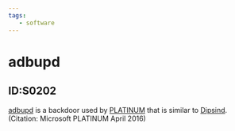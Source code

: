 ```yaml
---
tags:
   - software
---
```

# adbupd
## ID:S0202
[adbupd](software/S0202) is a backdoor used by [PLATINUM](groups/G0068) that is similar to [Dipsind](software/S0200). (Citation: Microsoft PLATINUM April 2016)
